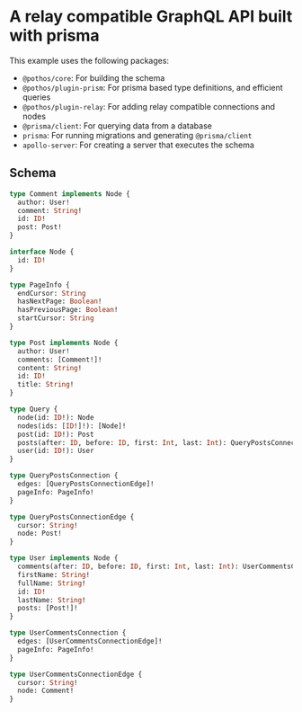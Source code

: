 # A relay compatible GraphQL API built with prisma

This example uses the following packages:

- `@pothos/core`: For building the schema
- `@pothos/plugin-prism`: For prisma based type definitions, and efficient queries
- `@pothos/plugin-relay`: For adding relay compatible connections and nodes
- `@prisma/client`: For querying data from a database
- `prisma`: For running migrations and generating `@prisma/client`
- `apollo-server`: For creating a server that executes the schema

## Schema

```graphql
type Comment implements Node {
  author: User!
  comment: String!
  id: ID!
  post: Post!
}

interface Node {
  id: ID!
}

type PageInfo {
  endCursor: String
  hasNextPage: Boolean!
  hasPreviousPage: Boolean!
  startCursor: String
}

type Post implements Node {
  author: User!
  comments: [Comment!]!
  content: String!
  id: ID!
  title: String!
}

type Query {
  node(id: ID!): Node
  nodes(ids: [ID!]!): [Node]!
  post(id: ID!): Post
  posts(after: ID, before: ID, first: Int, last: Int): QueryPostsConnection!
  user(id: ID!): User
}

type QueryPostsConnection {
  edges: [QueryPostsConnectionEdge]!
  pageInfo: PageInfo!
}

type QueryPostsConnectionEdge {
  cursor: String!
  node: Post!
}

type User implements Node {
  comments(after: ID, before: ID, first: Int, last: Int): UserCommentsConnection!
  firstName: String!
  fullName: String!
  id: ID!
  lastName: String!
  posts: [Post!]!
}

type UserCommentsConnection {
  edges: [UserCommentsConnectionEdge]!
  pageInfo: PageInfo!
}

type UserCommentsConnectionEdge {
  cursor: String!
  node: Comment!
}
```
